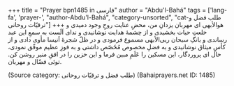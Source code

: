 +++
title = "Prayer bpn1485 in فارسی"
author = "Abdu'l-Bahá"
tags = ['lang-fa', 'prayer-', "author-Abdu'l-Bahá", "category-unsorted", "cat-طلب فضل و ترقیّات روحانی"]
+++
هوالأبهی
ای مهربان یزدانِ من، محضِ عنایت  روحِ وجود دمیدی و خلعتِ حیات بخشیدی و از چشمۀ هدایت نوشانیدی و ندای اَلَست به سمعِ این عبد رساندی و بانگِ سبحان ربی‌الأبهی مسموع فرمودی و در ظلّ شجرۀ اَنیسا مأوی دادی و از کأسِ میثاق نوشانیدی و به فضلِ مخصوص مُخَصّص داشتی و به فوزِ عظیم موفّق نمودی، حال ای پروردگار، این مسکین را عَلَمِ مبین فرما و این حزین را در افقِ منیر روشن کن. توئی فضّال و مهربان.

(Source category: طلب فضل و ترقیّات روحانی)
(Bahaiprayers.net ID: 1485)
